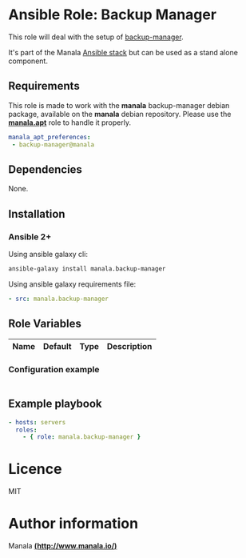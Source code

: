 # Ansible Role: Backup Manager

This role will deal with the setup of [backup-manager](https://github.com/sukria/Backup-Manager).

It's part of the Manala <a href="http://www.manala.io" target="_blank">Ansible stack</a> but can be used as a stand alone component.


## Requirements

This role is made to work with the __manala__ backup-manager debian package, available on the __manala__ debian repository. Please use the [**manala.apt**](https://galaxy.ansible.com/manala/apt/) role to handle it properly.

```yaml
manala_apt_preferences:
 - backup-manager@manala
```

## Dependencies

None.

## Installation

### Ansible 2+

Using ansible galaxy cli:

```bash
ansible-galaxy install manala.backup-manager
```

Using ansible galaxy requirements file:

```yaml
- src: manala.backup-manager
```

## Role Variables

| Name                                | Default                      | Type   | Description          |
| ----------------------------------- | ---------------------------- | ------ | -------------------- |


### Configuration example

```yaml
```

## Example playbook

```yaml
- hosts: servers
  roles:
    - { role: manala.backup-manager }
```

# Licence

MIT

# Author information

Manala [**(http://www.manala.io/)**](http://www.manala.io)
